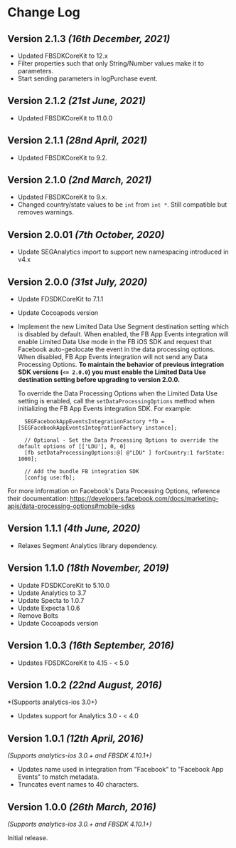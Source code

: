 Change Log
==========

Version 2.1.3 *(16th December, 2021)*
-------------------------------------------
* Updated FBSDKCoreKit to 12.x
* Filter properties such that only String/Number values make it to parameters.
* Start sending parameters in logPurchase event.

Version 2.1.2 *(21st June, 2021)*
-------------------------------------------
* Updated FBSDKCoreKit to 11.0.0

Version 2.1.1 *(28nd April, 2021)*
-------------------------------------------
* Updated FBSDKCoreKit to 9.2.


Version 2.1.0 *(2nd March, 2021)*
-------------------------------------------
* Updated FBSDKCoreKit to 9.x.
* Changed country/state values to be `int` from `int *`.  Still compatible but removes warnings.
 
Version 2.0.01 *(7th October, 2020)*
-------------------------------------------
* Update SEGAnalytics import to support new namespacing introduced in v4.x

Version 2.0.0 *(31st July, 2020)*
-------------------------------------------

* Update FDSDKCoreKit to 7.1.1
* Update Cocoapods version
* Implement the new Limited Data Use Segment destination setting which is disabled by default. When enabled, the FB App Events integration
  will enable Limited Data Use mode in the FB iOS SDK and request that Facebook auto-geolocate the event in the
  data processing options. When disabled, FB App Events integration will not send any Data Processing Options. **To maintain the behavior of previous integration SDK versions (`<= 2.0.0`) you must enable the Limited Data Use destination setting before upgrading to version 2.0.0.**
  
  
  To override the Data Processing Options when the Limited Data Use setting is enabled, call the `setDataProcessingOptions`
  method when initializing the FB App Events integration SDK. For example:
  ```
    SEGFacebookAppEventsIntegrationFactory *fb = [SEGFacebookAppEventsIntegrationFactory instance];

    // Optional - Set the Data Processing Options to override the default options of [['LDU'], 0, 0]
    [fb setDataProcessingOptions:@[ @"LDU" ] forCountry:1 forState: 1000];

    // Add the bundle FB integration SDK
    [config use:fb];
  ```
For more information on Facebook's Data Processing Options, reference their documentation: https://developers.facebook.com/docs/marketing-apis/data-processing-options#mobile-sdks
 

Version 1.1.1 *(4th June, 2020)*
-------------------------------------------

* Relaxes Segment Analytics library dependency.

Version 1.1.0 *(18th November, 2019)*
-------------------------------------------

* Update FDSDKCoreKit to 5.10.0
* Update Analytics to 3.7
* Update Specta to 1.0.7
* Update Expecta 1.0.6
* Remove Bolts
* Update Cocoapods version

Version 1.0.3 *(16th September, 2016)*
-------------------------------------------

* Updates FDSDKCoreKit to 4.15 - < 5.0

Version 1.0.2 *(22nd August, 2016)*
-------------------------------------------
*(Supports analytics-ios 3.0+)

* Updates support for Analytics 3.0 - < 4.0

Version 1.0.1 *(12th April, 2016)*
-------------------------------------------
*(Supports analytics-ios 3.0.+ and FBSDK 4.10.1+)*

* Updates name used in integration from "Facebook" to "Facebook App Events" to match metadata.
* Truncates event names to 40 characters.

Version 1.0.0 *(26th March, 2016)*
-------------------------------------------
*(Supports analytics-ios 3.0.+ and FBSDK 4.10.1+)*

Initial release.
